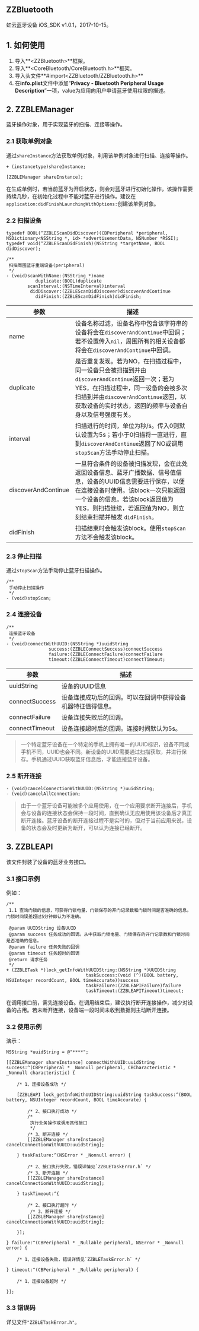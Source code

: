 ## ZZBluetooth

虹云蓝牙设备 iOS_SDK v1.0.1，2017-10-15。

## 1. 如何使用

1. 导入**\<ZZBluetooth\>**框架。
2. 导入**\<CoreBluetooth/CoreBluetooth.h\>**框架。
3. 导入头文件**#import\<ZZBluetooth/ZZBluetooth.h\>**
4. 在**info.plist**文件中添加“**Privacy - Bluetooth Peripheral Usage Description**”一项，value为应用向用户申请蓝牙使用权限的描述。


## 2. ZZBLEManager

蓝牙操作对象，用于实现蓝牙的扫描、连接等操作。

### 2.1 获取单例对象
通过`shareInstance`方法获取单例对象，利用该单例对象进行扫描、连接等操作。


```
+ (instancetype)shareInstance;

[ZZBLEManager shareInstance];

```

在生成单例时，若当前蓝牙为开启状态，则会对蓝牙进行初始化操作，该操作需要持续几秒，在初始化过程中不能对蓝牙进行操作。建议在`application:didFinishLaunchingWithOptions:`创建该单例对象。


### 2.2 扫描设备

```
typedef BOOL(^ZZBLEScanDidDiscover)(CBPeripheral *peripheral, NSDictionary<NSString *, id> *advertisementData, NSNumber *RSSI);
typedef void(^ZZBLEScanDidFinish)(NSString *targetName, BOOL didDiscover);

/**
 扫描周围蓝牙重端设备(peripheral)
 */
- (void)scanWithName:(NSString *)name
           duplicate:(BOOL)duplicate
        scanInterval:(NSTimeInterval)interval
         didDiscover:(ZZBLEScanDidDiscover)discoverAndContinue
           didFinish:(ZZBLEScanDidFinish)didFinish;

```

| 参数 				| 描述				|
| ------------- 	| -------------	|
| name |设备名称过滤，设备名称中包含该字符串的设备将会在`discoverAndContinue`中回调；若不设置传入`nil`，周围所有的相关设备都将会在`discoverAndContinue`中回调。|
| duplicate |是否重复发现。若为NO，在扫描过程中，同一设备只会被扫描到并由`discoverAndContinue`返回一次；若为YES，在扫描过程中，同一设备的会被多次扫描到并由`discoverAndContinue`返回，以获取设备的实时状态，返回的频率与设备自身以及信号强度有关。|
| interval|扫描进行的时间，单位为秒/s。传入0则默认设置为5s；若小于0扫描将一直进行，直到`discoverAndContinue`返回了NO或调用`stopScan`方法手动停止扫描。|
| discoverAndContinue|一旦符合条件的设备被扫描发现，会在此处返回设备信息、蓝牙广播数据、信号值信息，设备的UUID信息需要进行保存，以便在连接设备时使用。该block一次只能返回一个设备的信息。若该block返回值为YES，则扫描继续，若返回值为NO，则立刻结束扫描并触发 `didFinish`。|
| didFinish |扫描结束时会触发该block。使用`stopScan`方法不会触发该block。|

### 2.3 停止扫描

通过`stopScan`方法手动停止蓝牙扫描操作。

```
/**
 手动停止扫描操作
 */
- (void)stopScan;
```

### 2.4 连接设备

```
/**
 连接蓝牙设备
 */
- (void)connectWithUUID:(NSString *)uuidString
                success:(ZZBLEConnectSuccess)connectSuccess
                failure:(ZZBLEConnectFailure)connectFailure
                timeout:(ZZBLEConnectTimeout)connectTimeout;
```

| 参数 				| 描述				|
| ------------- 	| -------------	|
| uuidString		|设备的UUID信息|
| connectSuccess	|设备连接成功后的回调。可以在回调中获得设备机器特征值得信息。|
| connectFailure	|设备连接失败后的回调。|
| connectTimeout	|设备连接超时后的回调。连接时间默认为5s。|

> 一个特定蓝牙设备在一个特定的手机上拥有唯一的UUID标识，设备不同或手机不同，UUID也会不同。新设备的UUID需要通过扫描获取，并进行保存。手机通过UUID获取蓝牙信息后，才能连接蓝牙设备。

### 2.5 断开连接

```
- (void)cancelConnectionWithUUID:(NSString *)uuidString;
- (void)cancelAllConnection;
```

> 由于一个蓝牙设备可能被多个应用使用，在一个应用要求断开连接后，手机会与设备的连接状态会保持一段时间，直到确认无应用使用该设备后才真正断开连接。蓝牙设备的断开连接过程不是实时的，但对于当前应用来说，设备的状态会及时更新为断开，可以认为连接已经断开。

## 3. ZZBLEAPI

该文件封装了设备的蓝牙业务接口。

### 3.1 接口示例

例如：

```
/**
 1.1 查询门锁的信息，可获得门锁电量、门锁保存的开门记录数和门锁时间是否准确的信息。门锁时间误差超过5分钟即认为不准确。
 
 @param UUIDString 设备UUID
 @param success 任务成功的回调。从中获取门锁电量、门锁保存的开门记录数和门锁时间是否准确的信息。
 @param failure 任务失败的回调
 @param timeout 任务超时的回调
 @return 请求任务
 */
+ (ZZBLETask *)lock_getInfoWithUUIDString:(NSString *)UUIDString
                              taskSuccess:(void (^)(BOOL battery, NSUInteger recordCount, BOOL timeAccurate))success
                              taskFailure:(ZZBLEAPIFailure)failure
                              taskTimeout:(ZZBLEAPITimeout)timeout;
```

在调用接口前，需先连接设备。在调用结束后，建议执行断开连接操作，减少对设备的占用。若未断开连接，设备端一段时间未收到数据则主动断开连接。

### 3.2 使用示例

演示：

```
NSString *uuidString = @"****";

[[ZZBLEManager shareInstance] connectWithUUID:uuidString success:^(CBPeripheral * _Nonnull peripheral, CBCharacteristic * _Nonnull characteristic) {

    /* 1、连接设备成功 */
    
    [ZZBLEAPI lock_getInfoWithUUIDString:uuidString taskSuccess:^(BOOL battery, NSUInteger recordCount, BOOL timeAccurate) {
    
        /* 2、接口执行成功 */
        /*
         执行业务操作或调用其他接口
         */
        /* 3、断开连接 */
        [[ZZBLEManager shareInstance] cancelConnectionWithUUID:uuidString];
        
    } taskFailure:^(NSError * _Nonnull error) {
    
        /* 2、接口执行失败，错误详情见`ZZBLETaskError.h` */
        /* 3、断开连接 */
        [[ZZBLEManager shareInstance] cancelConnectionWithUUID:uuidString];
        
    } taskTimeout:^{
    
        /* 2、接口执行超时 */
		 /* 3、断开连接 */
        [[ZZBLEManager shareInstance] cancelConnectionWithUUID:uuidString];
        
    }];
    
} failure:^(CBPeripheral * _Nullable peripheral, NSError * _Nonnull error) {

    /* 1、连接设备失败，错误详情见`ZZBLETaskError.h` */
    
} timeout:^(CBPeripheral * _Nullable peripheral) {

    /* 1、连接设备超时 */
    
}];
```

### 3.3 错误码

详见文件`"ZZBLETaskError.h"`。
